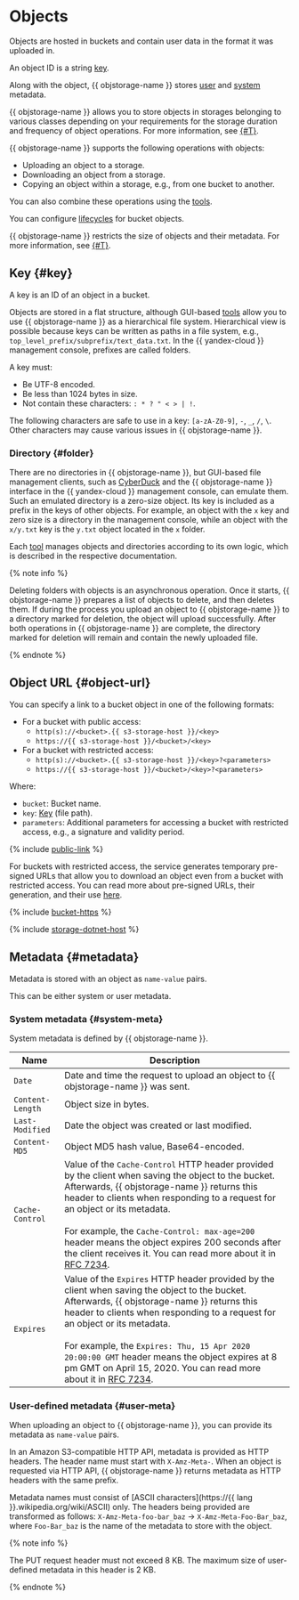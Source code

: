 # Objects

Objects are hosted in buckets and contain user data in the format it was uploaded in.

An object ID is a string [key](#key).

Along with the object, {{ objstorage-name }} stores [user](#user-meta) and [system](#system-meta) metadata.

{{ objstorage-name }} allows you to store objects in storages belonging to various classes depending on your requirements for the storage duration and frequency of object operations. For more information, see [{#T}](storage-class.md).

{{ objstorage-name }} supports the following operations with objects:

- Uploading an object to a storage.
- Downloading an object from a storage.
- Copying an object within a storage, e.g., from one bucket to another.

You can also combine these operations using the [tools](../tools/index.md).

You can configure [lifecycles](lifecycles.md) for bucket objects.

{{ objstorage-name }} restricts the size of objects and their metadata. For more information, see [{#T}](limits.md).

## Key {#key}

A key is an ID of an object in a bucket.

Objects are stored in a flat structure, although GUI-based [tools](../tools/index.md) allow you to use {{ objstorage-name }} as a hierarchical file system. Hierarchical view is possible because keys can be written as paths in a file system, e.g., `top_level_prefix/subprefix/text_data.txt`. In the {{ yandex-cloud }} management console, prefixes are called folders.

A key must:

- Be UTF-8 encoded.
- Be less than 1024 bytes in size.
- Not contain these characters: `: * ? " < > | !`.

The following characters are safe to use in a key: `[a-zA-Z0-9]`, `-`, `_`, `/`, `\`. Other characters may cause various issues in {{ objstorage-name }}.

### Directory {#folder}

There are no directories in {{ objstorage-name }}, but GUI-based file management clients, such as [CyberDuck](../tools/cyberduck.md) and the {{ objstorage-name }} interface in the {{ yandex-cloud }} management console, can emulate them. Such an emulated directory is a zero-size object. Its key is included as a prefix in the keys of other objects. For example, an object with the `x` key and zero size is a directory in the management console, while an object with the `x/y.txt` key is the `y.txt` object located in the `x` folder.

Each [tool](../tools/index.md) manages objects and directories according to its own logic, which is described in the respective documentation.

{% note info %}

Deleting folders with objects is an asynchronous operation. Once it starts, {{ objstorage-name }} prepares a list of objects to delete, and then deletes them. If during the process you upload an object to {{ objstorage-name }} to a directory marked for deletion, the object will upload successfully. After both operations in {{ objstorage-name }} are complete, the directory marked for deletion will remain and contain the newly uploaded file.

{% endnote %}

## Object URL {#object-url}

You can specify a link to a bucket object in one of the following formats:
- For a bucket with public access:
  - `http(s)://<bucket>.{{ s3-storage-host }}/<key>`
  - `https://{{ s3-storage-host }}/<bucket>/<key>`
- For a bucket with restricted access:
  - `http(s)://<bucket>.{{ s3-storage-host }}/<key>?<parameters>`
  - `https://{{ s3-storage-host }}/<bucket>/<key>?<parameters>`

Where:

* `bucket`: Bucket name.
* `key`: [Key](#key) (file path).
* `parameters`: Additional parameters for accessing a bucket with restricted access, e.g., a signature and validity period.

{% include [public-link](../../_includes/storage/public-link.md) %}

For buckets with restricted access, the service generates temporary pre-signed URLs that allow you to download an object even from a bucket with restricted access. You can read more about pre-signed URLs, their generation, and their use [here](pre-signed-urls.md).

{% include [bucket-https](../../_includes/storage/bucket-https.md) %}

{% include [storage-dotnet-host](../_includes_service/storage-dotnet-host.md) %}

## Metadata {#metadata}

Metadata is stored with an object as `name-value` pairs.

This can be either system or user metadata.

### System metadata {#system-meta}

System metadata is defined by {{ objstorage-name }}.

| Name | Description |
----- | -----
| `Date` | Date and time the request to upload an object to {{ objstorage-name }} was sent. |
| `Content-Length` | Object size in bytes. |
| `Last-Modified` | Date the object was created or last modified. |
| `Content-MD5` | Object MD5 hash value, Base64-encoded. |
| `Cache-Control` | Value of the `Cache-Control` HTTP header provided by the client when saving the object to the bucket. Afterwards, {{ objstorage-name }} returns this header to clients when responding to a request for an object or its metadata.<br/><br/>For example, the `Cache-Control: max-age=200` header means the object expires 200 seconds after the client receives it. You can read more about it in [RFC 7234](https://tools.ietf.org/html/rfc7234#section-5.2). |
| `Expires` | Value of the `Expires` HTTP header provided by the client when saving the object to the bucket. Afterwards, {{ objstorage-name }} returns this header to clients when responding to a request for an object or its metadata.<br/><br/>For example, the `Expires: Thu, 15 Apr 2020 20:00:00 GMT` header means the object expires at 8 pm GMT on April 15, 2020. You can read more about it in [RFC 7234](https://tools.ietf.org/html/rfc7234#section-5.3). |


### User-defined metadata {#user-meta}

When uploading an object to {{ objstorage-name }}, you can provide its metadata as `name-value` pairs.

In an Amazon S3-compatible HTTP API, metadata is provided as HTTP headers. The header name must start with `X-Amz-Meta-`. When an object is requested via HTTP API, {{ objstorage-name }} returns metadata as HTTP headers with the same prefix.

Metadata names must consist of [ASCII characters](https://{{ lang }}.wikipedia.org/wiki/ASCII) only. The headers being provided are transformed as follows: `X-Amz-Meta-foo-bar_baz` → `X-Amz-Meta-Foo-Bar_baz`, where `Foo-Bar_baz` is the name of the metadata to store with the object.

{% note info %}

The PUT request header must not exceed 8 KB. The maximum size of user-defined metadata in this header is 2 KB.

{% endnote %}

